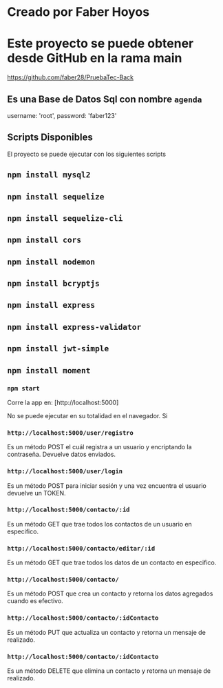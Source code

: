 # Creado por Faber Hoyos

# Este proyecto se puede obtener desde GitHub en la rama main

https://github.com/faber28/PruebaTec-Back

## Es una Base de Datos Sql con nombre `agenda`

username: 'root',
password: 'faber123'

## Scripts Disponibles

El proyecto se puede ejecutar con los siguientes scripts


## `npm install mysql2`

## `npm install sequelize`

## `npm install sequelize-cli`

## `npm install cors`

## `npm install nodemon`

## `npm install bcryptjs`

## `npm install express`

## `npm install express-validator`

## `npm install jwt-simple`

## `npm install moment`

### `npm start`

Corre la app en: [http://localhost:5000]

No se puede ejecutar en su totalidad en el navegador. Si

### `http://localhost:5000/user/registro`

Es un método POST el cuál registra a un usuario y encriptando la contraseña. Devuelve datos enviados.

### `http://localhost:5000/user/login`

Es un método POST para iniciar sesión y una vez encuentra el usuario devuelve un TOKEN.

### `http://localhost:5000/contacto/:id`

Es un método GET que trae todos los contactos de un usuario en especifico.

### `http://localhost:5000/contacto/editar/:id`

Es un método GET que trae todos los datos de un contacto en especifico.

### `http://localhost:5000/contacto/`

Es un método POST que crea un contacto y retorna los datos agregados cuando es efectivo.

### `http://localhost:5000/contacto/:idContacto`

Es un método PUT que actualiza un contacto y retorna un mensaje de realizado.

### `http://localhost:5000/contacto/:idContacto`

Es un método DELETE que elimina un contacto y retorna un mensaje de realizado.